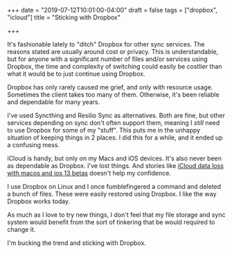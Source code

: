 +++
date = "2019-07-12T10:01:00-04:00"
draft = false
tags = ["dropbox", "icloud"]
title = "Sticking with Dropbox"

+++

It's fashionable lately to "ditch" Dropbox for other sync services. The reasons stated are usually around cost or privacy. This is understandable, but for anyone with a significant number of files and/or services using Dropbox, the time and complexity of switching could easily be costlier than what it would be to just continue using Dropbox.

Dropbox has only rarely caused me grief, and only with resource usage. Sometimes the client takes too many of them. Otherwise, it's been reliable and dependable for many years.

I've used Syncthing and Resilio Sync as alternatives. Both are fine, but other services depending on sync don't often support them, meaning I _still_ need to use Dropbox for some of my "stuff". This puts me in the unhappy situation of keeping things in 2 places. I did this for a while, and it ended up a confusing mess.

iCloud is handy, but only on my Macs and iOS devices. It's also never been as dependable as Dropbox. I've lost things. And stories like [iCloud data loss with macos and ios 13 betas](https://mjtsai.com/blog/2019/07/11/icloud-data-loss-with-macos-10-15-and-ios-13-betas/) doesn't help my confidence.

I use Dropbox on Linux and I once fumblefingered a command and deleted a bunch of files. These were easily restored using Dropbox. I like the way Dropbox works today.

As much as I love to try new things, I don't feel that my file storage and sync system would benefit from the sort of tinkering that be would required to change it.

I'm bucking the trend and sticking with Dropbox.
